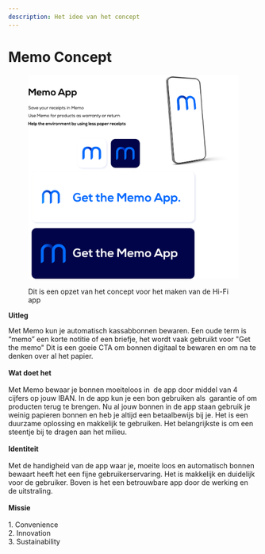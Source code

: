 ```yaml
---
description: Het idee van het concept
---
```


# Memo Concept

<figure><img src="../../.gitbook/assets/icoontje.png" alt=""><figcaption><p>Dit is een opzet van het concept voor het maken van de Hi-Fi app</p></figcaption></figure>

**Uitleg**

Met Memo kun je automatisch kassabbonnen bewaren. Een oude term is “memo” een korte notitie of een briefje, het wordt vaak gebruikt voor "Get the memo" Dit is een goeie CTA om bonnen digitaal te bewaren en om na te denken over al het papier. \
\
**Wat doet het**\
\
Met Memo bewaar je bonnen moeiteloos in  de app door middel van 4 cijfers op jouw IBAN. In de app kun je een bon gebruiken als  garantie of om producten terug te brengen. Nu al jouw bonnen in de app staan gebruik je weinig papieren bonnen en heb je altijd een betaalbewijs bij je. Het is een duurzame oplossing en makkelijk te gebruiken. Het belangrijkste is om een steentje bij te dragen aan het milieu.\
\
**Identiteit**\
\
Met de handigheid van de app waar je, moeite loos en automatisch bonnen bewaart heeft het een fijne gebruikerservaring. Het is makkelijk en duidelijk voor de gebruiker. Boven is het een betrouwbare app door de werking en de uitstraling. \
\
**Missie**\
\
1\. Convenience\
2\. Innovation\
3\. Sustainability
